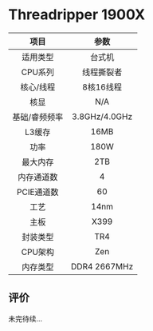# Threadripper 1900X

| 项目 | 参数 |
| :------: | :------: |
|适用类型 | 台式机|
|CPU系列| 线程撕裂者 |
|核心/线程| 8核16线程|
|核显| N/A |
|基础/睿频频率 |3.8GHz/4.0GHz|
| L3缓存| 16MB|
|功率| 180W |
|最大内存| 2TB |
|内存通道数| 4 |
|PCIE通道数| 60 |
|工艺|14nm |
|主板| X399 |
|封装类型| TR4 |
|CPU架构|  Zen  |
|内存类型| DDR4 2667MHz |

## 评价

 未完待续...
